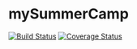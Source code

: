 # mySummerCamp
[![Build Status](https://secure.travis-ci.org/saikumar/mySummerCamp.png?branch=master)](https://travis-ci.org/saikumar/mySummerCamp)
[![Coverage Status](https://coveralls.io/repos/saikumar/mySummerCamp/badge.svg?branch=master)](https://coveralls.io/r/saikumar/mySummerCamp/?branch=master)
